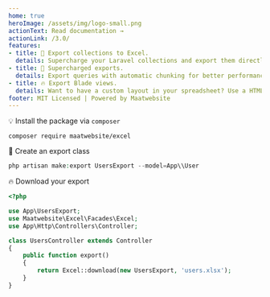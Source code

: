 ```yaml
---
home: true
heroImage: /assets/img/logo-small.png
actionText: Read documentation →
actionLink: /3.0/
features:
- title: 💪 Export collections to Excel.
  details: Supercharge your Laravel collections and export them directly to an Excel or CSV document. Exporting has never been so easy.
- title: 🚀 Supercharged exports. 
  details: Export queries with automatic chunking for better performance. For even more superpowers, exports can also be queued.
- title: 🔥 Export Blade views.
  details: Want to have a custom layout in your spreadsheet? Use a HTML table in a Blade view and export that to Excel.
footer: MIT Licensed | Powered by Maatwebsite
---
```


:bulb: Install the package via `composer`

```
composer require maatwebsite/excel
```

:muscle: Create an export class

```php
php artisan make:export UsersExport --model=App\\User
```

:fire: Download your export

```php
<?php 

use App\UsersExport;
use Maatwebsite\Excel\Facades\Excel;
use App\Http\Controllers\Controller;

class UsersController extends Controller 
{
    public function export() 
    {
        return Excel::download(new UsersExport, 'users.xlsx');
    }
}
```
